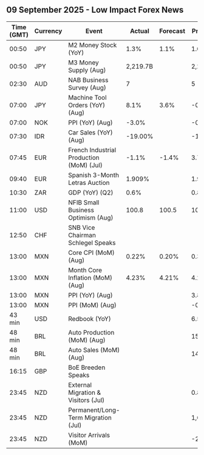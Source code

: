 ## 09 September 2025 - Low Impact Forex News

| Time (GMT) | Currency | Event | Actual | Forecast | Previous |
|------|----------|-------|--------|----------|----------|
| 00:50 | JPY | M2 Money Stock (YoY) | 1.3% | 1.1% | 1.0% |
| 00:50 | JPY | M3 Money Supply (Aug) | 2,219.7B |  | 2,211.4B |
| 02:30 | AUD | NAB Business Survey (Aug) | 7 |  | 5 |
| 07:00 | JPY | Machine Tool Orders (YoY) (Aug) | 8.1% | 3.6% | -0.5% |
| 07:00 | NOK | PPI (YoY) (Aug) | -3.0% |  | -0.3% |
| 07:30 | IDR | Car Sales (YoY) (Aug) | -19.00% |  | -18.00% |
| 07:45 | EUR | French Industrial Production (MoM) (Jul) | -1.1% | -1.4% | 3.7% |
| 09:40 | EUR | Spanish 3-Month Letras Auction | 1.909% |  | 1.929% |
| 10:30 | ZAR | GDP (YoY) (Q2) | 0.6% |  | 0.8% |
| 11:00 | USD | NFIB Small Business Optimism (Aug) | 100.8 | 100.5 | 100.3 |
| 12:50 | CHF | SNB Vice Chairman Schlegel Speaks |  |  |  |
| 13:00 | MXN | Core CPI (MoM) (Aug) | 0.22% | 0.20% | 0.31% |
| 13:00 | MXN | Month Core Inflation (MoM) (Aug) | 4.23% | 4.21% | 4.23% |
| 13:00 | MXN | PPI (YoY) (Aug) |  |  | 3.80% |
| 13:00 | MXN | PPI (MoM) (Aug) |  |  | -0.50% |
| 43 min | USD | Redbook (YoY) |  |  | 6.5% |
| 48 min | BRL | Auto Production (MoM) (Aug) |  |  | 15.7% |
| 48 min | BRL | Auto Sales (MoM) (Aug) |  |  | 14.2% |
| 16:15 | GBP | BoE Breeden Speaks |  |  |  |
| 23:45 | NZD | External Migration & Visitors (Jul) |  |  | 0.80% |
| 23:45 | NZD | Permanent/Long-Term Migration (Jul) |  |  | 1,670 |
| 23:45 | NZD | Visitor Arrivals (MoM) |  |  | -2.5% |
